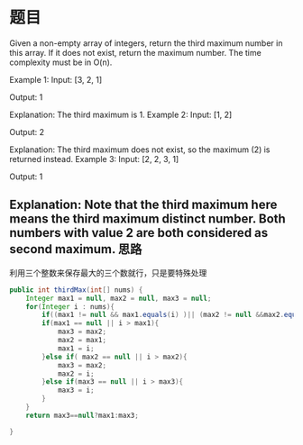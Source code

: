 题目
===
Given a non-empty array of integers, return the third maximum number in this array. If it does not exist, return the maximum number. The time complexity must be in O(n).

Example 1:
Input: [3, 2, 1]

Output: 1

Explanation: The third maximum is 1.
Example 2:
Input: [1, 2]

Output: 2

Explanation: The third maximum does not exist, so the maximum (2) is returned instead.
Example 3:
Input: [2, 2, 3, 1]

Output: 1

Explanation: Note that the third maximum here means the third maximum distinct number.
Both numbers with value 2 are both considered as second maximum.
思路
---
利用三个整数来保存最大的三个数就行，只是要特殊处理
```java
public int thirdMax(int[] nums) {
	Integer max1 = null, max2 = null, max3 = null;
	for(Integer i : nums){
		if((max1 != null && max1.equals(i) )|| (max2 != null &&max2.equals(i)) || (max3 != null && max3.equals(i))) continue;
		if(max1 == null || i > max1){
			max3 = max2;
			max2 = max1;
			max1 = i;
		}else if( max2 == null || i > max2){
			max3 = max2;
			max2 = i;
		}else if(max3 == null || i > max3){
			max3 = i;
		}
	}
	return max3==null?max1:max3;

}